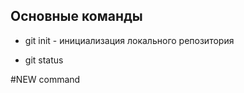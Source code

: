 ## Основные команды ##

* git init - инициализация локального репозитория

* git status

#NEW command